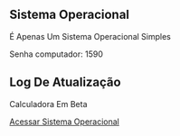 <DOCTYPE html>
  <html lang="pt-br">
<body>
<h2 style="fony-weight: bold;">Sistema Operacional</h2>
<p>É Apenas Um Sistema Operacional Simples</p>
<p>Senha computador: 1590</p>
  
  <h2>Log De Atualização</h2>
  <p>Calculadora Em Beta</p>
  <a href="#">Acessar Sistema Operacional</a>
</body>
</html>
